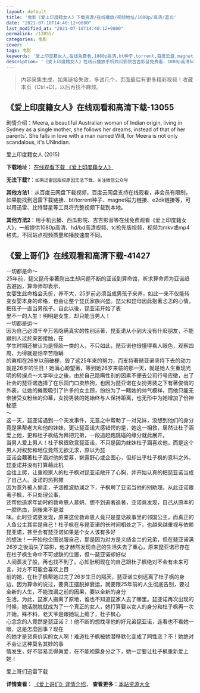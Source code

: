 ```yaml
---
layout: default
title: '电影《爱上印度籍女人》下载资源/在线播放/视频地址/1080p/高清/蓝光'
date: "2021-07-10T14:40:12+0800"
last_modified_at: "2021-07-10T14:40:12+0800"
permalink: /13055/
categories: 电影
cover:
tags: 电影
keywords: '爱上印度籍女人,在线免费看,1080p高清,bt种子,torrent,百度云盘,magnet,磁力链,迅雷下载资源'
description: '《爱上印度籍女人》在线云播放手机西瓜影院吉吉影音免费看，1080p高清bd/hd未删减完整版和tc抢先枪版，mkv/mp4格式，附带bt/torrent种子、magnet/磁力链、百度云盘、网盘资源迅雷下载链接'
---
```


>内容采集生成，如果链接失效，多试几个，页面最后有更多精彩视频！收藏本页（Ctrl+D)，以后再找不麻烦。


## 《爱上印度籍女人》在线观看和高清下载-13055

剧情介绍：Meera, a beautiful Australian woman of Indian origin, living in Sydney as a single mother, she follows her dreams, instead of that of her parents'. She falls in love with a man named Will, for Meera is not only scandalous, it's UNindian.


爱上印度籍女人 (2015)

**下载地址**： [在线观看下载 《爱上印度籍女人》](https://www.btbtdy.me/btdy/dy6141.html) 


**无法下载?**：`如果迅雷因版权原因无法下载，关注微信公众号 `

**其他方法1**：从百度云网盘下载视频，百度云网盘支持在线观看，非会员有限制，如果能找到迅雷下载链接、bt/torrent种子、magnet磁力链接、e2dk链接等，可以用迅雷、比特彗星等工具将完整视频下载到本地。

**其他方法2**：用手机云播、西瓜影院、吉吉影音等在线免费观看《爱上印度籍女人》，一般提供1080p高清、hd/bd高清视频、tc抢先版视频，视频为mkv或mp4格式，不同站点视频质量和播放速度不同。


## 《爱上哥们》在线观看和高清下载-41427

一切都是命～<br />25年前，琵父琵母带著刚出生却问题不断的亚诺到算命馆，祈求算命师为亚诺趋吉避凶，算命师却表示，<br />女婴生此命格会夭折，养不大，25岁前必须当成男孩子来养，如此一来不仅能转变女婴本身的命格，也会让整个琵氏家族兴盛。琵父和琵母因此抱著忐忑的心情，把孩子一直当男孩子。自此以後，琵亚诺开始了表<br />里不一的人生！明明是女生，却只能当男人！<br />一切都是运～<br />因为自己必须千辛万苦隐瞒真实的性别活著，琵亚诺从小到大没有什麽朋友，不能跟别人过於亲密接触，在<br />学生时期还被认为是怪胎一类的人，不只如此，琵亚诺也很懂得看人眼色，观察四周，为得就是怕辛苦隐瞒<br />的眞相在26岁以前破梗，毁了这25年来的努力，而支持著琵亚诺坚持下去的动力就是26岁的生日！她满心盼望著，等到她26岁来临的那一天，就是她人生重现光明的转捩点～大学毕业之後，由於自己隐瞒性别的因素不便去公司行号应徵，出了社会的琵亚诺选择了在乐园门口卖热狗，也因为琵亚诺在女扮男装之下有著俊俏的外表，让她的摊贩吸引了许多的女主顾，纷纷为了一睹她的帅气模样，而他只能无奈接受女粉丝的仰幕，女扮男装的她始终与人保持距离，也无形中为她增加了份神秘感<br />～<br />这一天，琵亚诺遇到一个突发事件，无意之中帮助了一对兄妹，没想到他们的身分竟是黑帮老大和他的妹妹，更让琵亚诺大感错愕的是，她这一相救，居然让杜子涵爱上他，更和杜子枫结为拜把兄弟，一段追赶跑跳碰的缘分就此展开。<br />当男人爱上男人！杜子枫很欣赏琵亚诺，不只是因为妹妹杜子涵喜欢他，而是这个男人对权势和地位竟然无欲无求，原以为琵<br />亚诺会藉著杜子涵对他的爱慕，崭露野心或企图心，但却出乎杜子枫的意料之外，琵亚诺并没有打算藉此机<br />会往上爬，让重视家人的杜子枫对琵亚诺敞开了心胸，并开始认真的把琵亚诺当成了自己人。亚诺的热狗摊<br />因为意外被人偷走，子涵推波助澜之下，子枫聘了亚诺当他的别助理。从此亚诺跟著子枫，不只处理公事，<br />还帮他追求年幼时的救命恩人慕妍。想不到追著追著，亚诺竟发现，自己从原本的一腔热血，到後来不是滋<br />味。此时亚诺更发现，原来这位救命恩人竟只是童话故事里的邻国公主，而真正的人鱼公主其实是自己！杜子枫在与琵亚诺的长时间相处之下，也越来越重视与依赖琵亚诺，甚至会有琵亚诺如果是个女人该有多好<br />的想法！一开始他企图说服自己，那是因为对方是义结金兰的兄弟，但在琵亚诺满26岁之後消失了踪影，他才赫然发现自己的生活失去了重心，原来琵亚诺已存在在杜子枫生命中不可或缺的位置，但～琵亚诺却好似<br />人间蒸发了般，再也找不到了。心知肚明现在的自己跟杜子枫绝对不会有未来可言，对方不可能会喜欢上目<br />前的她，在杜子枫帮她过完了26岁生日的隔天，琵亚诺立刻远离了杜子枫的身边，因为算命的说过，要真正摆脱掉衰运，就要跟25年前的人生彻底告别，要过全新的人生，不能洩漏之前的因果，要以全新的身分<br />生活。为此，琵家人搬离了原地，谁也不知道琵家人去了哪里。琵亚诺再次出现的时候，她活脱脱就成为了一个真正的女人，她打算要以女人的身分和杜子枫再一次开始，殊不料，老天爷是跟她玩上瘾了，杜子枫心<br />心念念的人竟然是琵亚诺？！他不断的想找寻他的好兄弟琵亚诺，连看也不看她一眼，这是怎麼回事？现在<br />的她才是货真价实的女人啊！难道杜子枫被她潜移默化变成了同性恋？不！她绝对不会让这种莫名其妙的事<br />情发生，好不容易觅得眞爱，在不能袒露身分之下，她一定要让杜子枫重新爱上她！


爱上哥们迅雷下载

**详情查看**： [《爱上哥们》详情介绍](/movie/41427/)， **查看更多**：[本站资源大全](/movie/t/all/)

